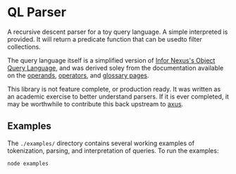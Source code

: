 # QL Parser

A recursive descent parser for a toy query language. 
A simple interpreted is provided. It will return a predicate function that can be usedto filter collections.

The query language itself is a simplified version of [Infor Nexus's Object Query Language](https://developer.infornexus.com/platform/querying-with-oql), and was derived soley from the documentation available on the [operands](https://developer.infornexus.com/platform/querying-with-oql/operands), [operators](https://developer.infornexus.com/platform/querying-with-oql/operators), and [glossary pages](https://developer.infornexus.com/platform/querying-with-oql/oql-glossary).

This library is not feature complete, or production ready. It was written as an academic exercise to better understand parsers. If it is ever completed, it may be worthwhile to contribute this back upstream to [axus](https://github.com/appxpress/axus).

## Examples

The `./examples/` directory contains several working examples of tokenization, parsing, and interpretation of queries. To run the examples:

```
node examples
```
